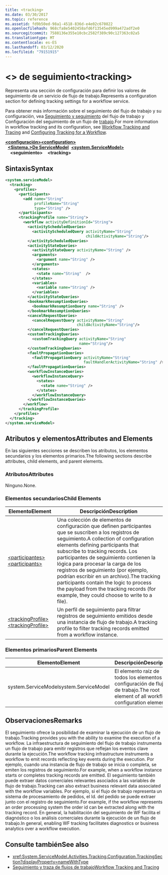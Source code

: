 ```yaml
---
title: <tracking>
ms.date: 03/30/2017
ms.topic: reference
ms.assetid: fd9b50ed-98a1-4518-836d-e4e02c670822
ms.openlocfilehash: 968cfa8e5402458afd6f13545ed999a472adf2e0
ms.sourcegitcommit: 7588136e355e10cbc2582f389c90c127363c02a5
ms.translationtype: MT
ms.contentlocale: es-ES
ms.lasthandoff: 03/12/2020
ms.locfileid: "79151915"
---
```

# <a name="tracking"></a><span data-ttu-id="8dee2-101">\<> de seguimiento</span><span class="sxs-lookup"><span data-stu-id="8dee2-101">\<tracking></span></span>
<span data-ttu-id="8dee2-102">Representa una sección de configuración para definir los valores de seguimiento de un servicio de flujo de trabajo.</span><span class="sxs-lookup"><span data-stu-id="8dee2-102">Represents a configuration section for defining tracking settings for a workflow service.</span></span>  
  
 <span data-ttu-id="8dee2-103">Para obtener más información sobre el seguimiento del flujo de trabajo y su configuración, vea [Seguimiento y seguimiento](../../../windows-workflow-foundation/workflow-tracking-and-tracing.md) del flujo de trabajo y Configuración del seguimiento de un flujo de [trabajo](../../../windows-workflow-foundation/configuring-tracking-for-a-workflow.md).</span><span class="sxs-lookup"><span data-stu-id="8dee2-103">For more information in workflow tracking and its configuration, see [Workflow Tracking and Tracing](../../../windows-workflow-foundation/workflow-tracking-and-tracing.md) and [Configuring Tracking for a Workflow](../../../windows-workflow-foundation/configuring-tracking-for-a-workflow.md).</span></span>  
  
<span data-ttu-id="8dee2-104">[**\<configuración>**](../configuration-element.md)</span><span class="sxs-lookup"><span data-stu-id="8dee2-104">[**\<configuration>**](../configuration-element.md)</span></span>\
<span data-ttu-id="8dee2-105">&nbsp;&nbsp;[**\<Sistema.>De ServiceModel**](system-servicemodel-of-workflow.md)</span><span class="sxs-lookup"><span data-stu-id="8dee2-105">&nbsp;&nbsp;[**\<system.ServiceModel>**](system-servicemodel-of-workflow.md)</span></span>\
<span data-ttu-id="8dee2-106">&nbsp;&nbsp;&nbsp;&nbsp;**\<seguimiento>**</span><span class="sxs-lookup"><span data-stu-id="8dee2-106">&nbsp;&nbsp;&nbsp;&nbsp;**\<tracking>**</span></span>  
  
## <a name="syntax"></a><span data-ttu-id="8dee2-107">Sintaxis</span><span class="sxs-lookup"><span data-stu-id="8dee2-107">Syntax</span></span>  
  
```xml  
<system.serviceModel>
  <tracking>
    <profiles>
      <participants>
        <add name="String"
             profileName="String"
             type="String" />
      </participants>
      <trackingProfile name="String">
        <workflow activityDefinitionId="String">
          <activityScheduledQueries>
            <activityScheduledQuery activityName="String"
                                    childActivityName="String"/>
          </activityScheduledQueries>
          <activityStateQueries>
            <activityStateQuery activityName="String" />
            <arguments>
              <argument name="String" />
            </arguments>
            <states>
              <state name="String"  />
            </states>
            <variables>
              <variable name="String" />
            </variables>
          </activityStateQueries>
          <bookmarkResumptionQueries>
            <bookmarkResumptionQuery name="String" />
          </bookmarkResumptionQueries>
          <cancelRequestQueries>
            <cancelRequestQuery activityName="String"
                                childActivityName="String"/>
          </cancelRequestQueries>
          <customTrackingQueries>
            <customTrackingQuery activityName="String"
                                 name="String"/>
          </customTrackingQueries>
          <faultPropagationQueries>
            <faultPropagationQuery activityName="String"
                                   faultHandlerActivityName="String" />
          </faultPropagationQueries>
          <workflowInstanceQueries>
            <workflowInstanceQuery>
              <states>
                <state name="String" />
              </states>
            </workflowInstanceQuery>
          </workflowInstanceQueries>
        </workflow>
      </trackingProfile>
    </profiles>
  </tracking>
</system.serviceModel>  
```  
  
## <a name="attributes-and-elements"></a><span data-ttu-id="8dee2-108">Atributos y elementos</span><span class="sxs-lookup"><span data-stu-id="8dee2-108">Attributes and Elements</span></span>  
 <span data-ttu-id="8dee2-109">En las siguientes secciones se describen los atributos, los elementos secundarios y los elementos primarios.</span><span class="sxs-lookup"><span data-stu-id="8dee2-109">The following sections describe attributes, child elements, and parent elements.</span></span>  
  
### <a name="attributes"></a><span data-ttu-id="8dee2-110">Atributos</span><span class="sxs-lookup"><span data-stu-id="8dee2-110">Attributes</span></span>  
 <span data-ttu-id="8dee2-111">Ninguno.</span><span class="sxs-lookup"><span data-stu-id="8dee2-111">None.</span></span>  
  
### <a name="child-elements"></a><span data-ttu-id="8dee2-112">Elementos secundarios</span><span class="sxs-lookup"><span data-stu-id="8dee2-112">Child Elements</span></span>  
  
|<span data-ttu-id="8dee2-113">Elemento</span><span class="sxs-lookup"><span data-stu-id="8dee2-113">Element</span></span>|<span data-ttu-id="8dee2-114">Descripción</span><span class="sxs-lookup"><span data-stu-id="8dee2-114">Description</span></span>|  
|-------------|-----------------|  
|[<span data-ttu-id="8dee2-115">\<participantes></span><span class="sxs-lookup"><span data-stu-id="8dee2-115">\<participants></span></span>](participants.md)|<span data-ttu-id="8dee2-116">Una colección de elementos de configuración que definen participantes que se suscriben a los registros de seguimiento.</span><span class="sxs-lookup"><span data-stu-id="8dee2-116">A collection of configuration elements defining participants that subscribe to tracking records.</span></span> <span data-ttu-id="8dee2-117">Los participantes de seguimiento contienen la lógica para procesar la carga de los registros de seguimiento (por ejemplo, podrían escribir en un archivo).</span><span class="sxs-lookup"><span data-stu-id="8dee2-117">The tracking participants contain the logic to process the payload from the tracking records (for example, they could choose to write to a file).</span></span>|  
|[<span data-ttu-id="8dee2-118">\<trackingProfile></span><span class="sxs-lookup"><span data-stu-id="8dee2-118">\<trackingProfile></span></span>](trackingprofile.md)|<span data-ttu-id="8dee2-119">Un perfil de seguimiento para filtrar registros de seguimiento emitidos desde una instancia de flujo de trabajo.</span><span class="sxs-lookup"><span data-stu-id="8dee2-119">A tracking profile to filter tracking records emitted from a workflow instance.</span></span>|  
  
### <a name="parent-elements"></a><span data-ttu-id="8dee2-120">Elementos primarios</span><span class="sxs-lookup"><span data-stu-id="8dee2-120">Parent Elements</span></span>  
  
|<span data-ttu-id="8dee2-121">Elemento</span><span class="sxs-lookup"><span data-stu-id="8dee2-121">Element</span></span>|<span data-ttu-id="8dee2-122">Descripción</span><span class="sxs-lookup"><span data-stu-id="8dee2-122">Description</span></span>|  
|-------------|-----------------|  
|<span data-ttu-id="8dee2-123">system.ServiceModel</span><span class="sxs-lookup"><span data-stu-id="8dee2-123">system.ServiceModel</span></span>|<span data-ttu-id="8dee2-124">El elemento raíz de todos los elementos de configuración de flujo de trabajo.</span><span class="sxs-lookup"><span data-stu-id="8dee2-124">The root element of all workflow configuration elements.</span></span>|  
  
## <a name="remarks"></a><span data-ttu-id="8dee2-125">Observaciones</span><span class="sxs-lookup"><span data-stu-id="8dee2-125">Remarks</span></span>  
 <span data-ttu-id="8dee2-126">El seguimiento ofrece la posibilidad de examinar la ejecución de un flujo de trabajo.</span><span class="sxs-lookup"><span data-stu-id="8dee2-126">Tracking provides you with the ability to examine the execution of a workflow.</span></span> <span data-ttu-id="8dee2-127">La infraestructura de seguimiento del flujo de trabajo instrumenta un flujo de trabajo para emitir registros que reflejan los eventos clave durante la ejecución.</span><span class="sxs-lookup"><span data-stu-id="8dee2-127">The workflow tracking infrastructure instruments a workflow to emit records reflecting key events during the execution.</span></span> <span data-ttu-id="8dee2-128">Por ejemplo, cuando una instancia de flujo de trabajo se inicia o completa, se emiten los registros de seguimiento.</span><span class="sxs-lookup"><span data-stu-id="8dee2-128">For example, when a workflow instance starts or completes tracking records are emitted.</span></span> <span data-ttu-id="8dee2-129">El seguimiento también puede extraer datos comerciales relevantes asociados a las variables de flujo de trabajo.</span><span class="sxs-lookup"><span data-stu-id="8dee2-129">Tracking can also extract business relevant data associated with the workflow variables.</span></span> <span data-ttu-id="8dee2-130">Por ejemplo, si el flujo de trabajo representa un sistema de procesamiento de pedidos, el Id. del pedido se puede extraer junto con el registro de seguimiento.</span><span class="sxs-lookup"><span data-stu-id="8dee2-130">For example, if the workflow represents an order processing system the order id can be extracted along with the tracking record.</span></span> <span data-ttu-id="8dee2-131">En general, la habilitación del seguimiento de WF facilita el diagnóstico o los análisis comerciales durante la ejecución de un flujo de trabajo.</span><span class="sxs-lookup"><span data-stu-id="8dee2-131">In general, enabling WF tracking facilitates diagnostics or business analytics over a workflow execution.</span></span>  
  
## <a name="see-also"></a><span data-ttu-id="8dee2-132">Consulte también</span><span class="sxs-lookup"><span data-stu-id="8dee2-132">See also</span></span>

- <xref:System.ServiceModel.Activities.Tracking.Configuration.TrackingSection?displayProperty=nameWithType>
- [<span data-ttu-id="8dee2-133">Seguimiento y traza de flujos de trabajo</span><span class="sxs-lookup"><span data-stu-id="8dee2-133">Workflow Tracking and Tracing</span></span>](../../../windows-workflow-foundation/workflow-tracking-and-tracing.md)
